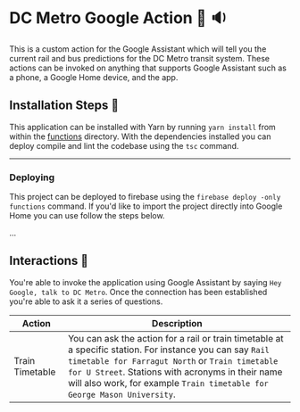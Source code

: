 # DC Metro Google Action 🚉 🔉
This is a custom action for the Google Assistant which will tell you the current rail and bus predictions for the DC Metro transit system. These actions can be invoked on anything that supports Google Assistant such as a phone, a Google Home device, and the app.

## Installation Steps 💽
This application can be installed with Yarn by running `yarn install` from within the [functions](/functions) directory. With the dependencies installed you can deploy compile and lint the codebase using the `tsc` command.

---

### Deploying
This project can be deployed to firebase using the `firebase deploy -only functions` command. If you'd like to import the project directly into Google Home you can use follow the steps below.

...


## Interactions 💬
You're able to invoke the application using Google Assistant by saying `Hey Google, talk to DC Metro`. Once the connection has been established you're able to ask it a series of questions.


| Action | Description |
| ------------- | ------------- |
| Train Timetable  | You can ask the action for a rail or train timetable at a specific station. For instance you can say `Rail timetable for Farragut North` or `Train timetable for U Street`. Stations with acronyms in their name will also work, for example `Train timetable for George Mason University`. 
